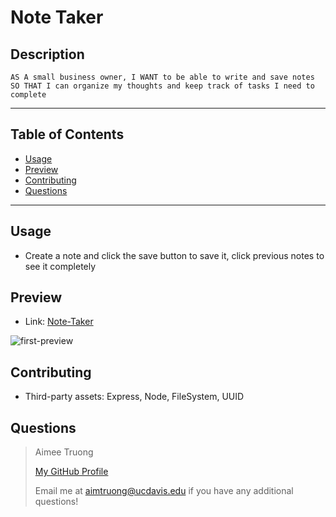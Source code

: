 # Note Taker


## Description
    AS A small business owner, I WANT to be able to write and save notes
    SO THAT I can organize my thoughts and keep track of tasks I need to complete

---

## Table of Contents
- [Usage](#usage)
- [Preview](#preview)
- [Contributing](#contributing)
- [Questions](#questions)

---


## Usage
- Create a note and click the save button to save it, click previous notes to see it completely


## Preview
- Link: [Note-Taker]()

![first-preview](https://user-images.githubusercontent.com/95596045/158002711-f0ea97dc-66d0-4e30-8214-5dd2892d5a4d.JPG)


## Contributing
- Third-party assets: Express, Node, FileSystem, UUID


## Questions
>Aimee Truong
>
>[My GitHub Profile](https://github.com/aimtruong)
>
>Email me at aimtruong@ucdavis.edu if you have any additional questions!

    
